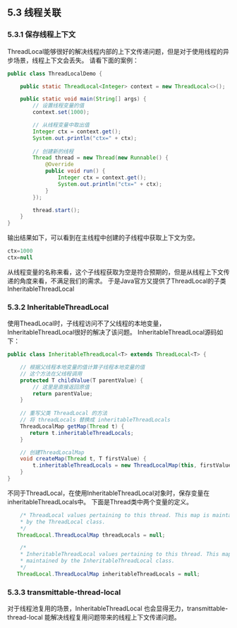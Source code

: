 ## 5.3 线程关联

### 5.3.1 保存线程上下文
ThreadLocal能够很好的解决线程内部的上下文传递问题，但是对于使用线程的异步场景，线程上下文会丢失。
请看下面的案例：

```java
public class ThreadLocalDemo {

    public static ThreadLocal<Integer> context = new ThreadLocal<>();

    public static void main(String[] args) {
        // 设置线程变量的值
        context.set(1000);

        // 从线程变量中取出值
        Integer ctx = context.get();
        System.out.println("ctx=" + ctx);
        
        // 创建新的线程
        Thread thread = new Thread(new Runnable() {
            @Override
            public void run() {
                Integer ctx = context.get();
                System.out.println("ctx=" + ctx);
            }
        });

        thread.start();
    }
}
```
输出结果如下，可以看到在主线程中创建的子线程中获取上下文为空。
```java
ctx=1000
ctx=null
```
从线程变量的名称来看，这个子线程获取为空是符合预期的，但是从线程上下文传递的角度来看，不满足我们的需求。
于是Java官方又提供了ThreadLocal的子类InheritableThreadLocal

### 5.3.2 InheritableThreadLocal

使用TheadLocal时，子线程访问不了父线程的本地变量，InheritableThreadLocal很好的解决了该问题。
InheritableThreadLocal源码如下：
```java
public class InheritableThreadLocal<T> extends ThreadLocal<T> {

    // 根据父线程本地变量的值计算子线程本地变量的值
    // 这个方法在父线程调用
    protected T childValue(T parentValue) {
        // 这里是直接返回原值
        return parentValue;
    }
    
    // 重写父类 ThreadLocal 的方法
    // 将 threadLocals 替换成 inheritableThreadLocals
    ThreadLocalMap getMap(Thread t) {
       return t.inheritableThreadLocals;
    }

    // 创建ThreadLocalMap
    void createMap(Thread t, T firstValue) {
        t.inheritableThreadLocals = new ThreadLocalMap(this, firstValue);
    }
}
```

不同于ThreadLocal，在使用InheritableThreadLocal对象时，保存变量在inheritableThreadLocals中。
下面是Thread类中两个变量的定义。
```java
    /* ThreadLocal values pertaining to this thread. This map is maintained    
    * by the ThreadLocal class. 
    */
   ThreadLocal.ThreadLocalMap threadLocals = null;

    /*    
    * InheritableThreadLocal values pertaining to this thread. This map is    
    * maintained by the InheritableThreadLocal class.    
    */
   ThreadLocal.ThreadLocalMap inheritableThreadLocals = null;
```

### 5.3.3 transmittable-thread-local

对于线程池复用的场景，InheritableThreadLocal 也会显得无力，transmittable-thread-local 能解决线程复用问题带来的线程上下文传递问题。
